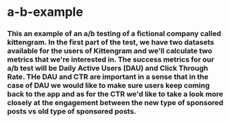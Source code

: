 # a-b-example

### This an example of an a/b testing of a fictional company called kittengram. In the first part of the test, we have two datasets available for the users of Kittengram and we'll calculate two metrics that we're interested in. The success metrics for our a/b test will be Daily Active Users (DAU) and Click Through Rate. THe DAU and CTR are important in a sense that in the case of DAU we would like to make sure users keep coming back to the app and as for the CTR we'd like to take a look more closely at the engagement between the new type of sponsored posts vs old type of sponsored posts.

